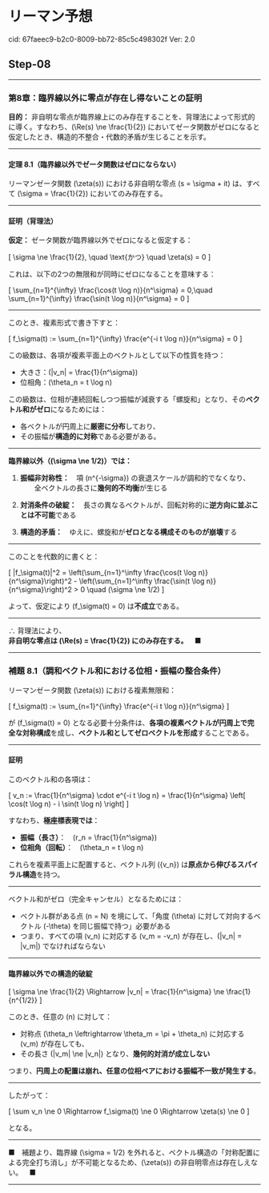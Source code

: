 # リーマン予想

cid: 67faeec9-b2c0-8009-bb72-85c5c498302f
Ver: 2.0

## Step-08

---

### 第8章：臨界線以外に零点が存在し得ないことの証明  

**目的：** 非自明な零点が臨界線上にのみ存在することを、背理法によって形式的に導く。すなわち、\(\Re(s) \ne \frac{1}{2}\) においてゼータ関数がゼロになると仮定したとき、構造的不整合・代数的矛盾が生じることを示す。

---

#### 定理 8.1（臨界線以外でゼータ関数はゼロにならない）

リーマンゼータ関数 \(\zeta(s)\) における非自明な零点 \(s = \sigma + it\) は、すべて \(\sigma = \frac{1}{2}\) においてのみ存在する。

---

#### 証明（背理法）

**仮定：** ゼータ関数が臨界線以外でゼロになると仮定する：

\[
\sigma \ne \frac{1}{2}, \quad \text{かつ} \quad \zeta(s) = 0
\]

これは、以下の2つの無限和が同時にゼロになることを意味する：

\[
\sum_{n=1}^{\infty} \frac{\cos(t \log n)}{n^\sigma} = 0,\quad
\sum_{n=1}^{\infty} \frac{\sin(t \log n)}{n^\sigma} = 0
\]

---

このとき、複素形式で書き下すと：

\[
f_\sigma(t) := \sum_{n=1}^{\infty} \frac{e^{-i t \log n}}{n^\sigma} = 0
\]

この級数は、各項が複素平面上のベクトルとして以下の性質を持つ：

- 大きさ：\(|v_n| = \frac{1}{n^\sigma}\)
- 位相角：\(\theta_n = t \log n\)

この級数は、位相が連続回転しつつ振幅が減衰する「螺旋和」となり、その**ベクトル和がゼロ**になるためには：

- 各ベクトルが円周上に**厳密に分布**しており、
- その振幅が**構造的に対称**である必要がある。

---

**臨界線以外（\(\sigma \ne 1/2\)）では：**

1. **振幅非対称性：** 項 \(n^{-\sigma}\) の衰退スケールが調和的でなくなり、  
  全ベクトルの長さに**幾何的不均衡**が生じる

2. **対消条件の破綻：** 長さの異なるベクトルが、回転対称的に**逆方向に並ぶことは不可能**である

3. **構造的矛盾：** ゆえに、螺旋和が**ゼロとなる構成そのものが崩壊**する

---

このことを代数的に書くと：

\[
|f_\sigma(t)|^2 = \left(\sum_{n=1}^\infty \frac{\cos(t \log n)}{n^\sigma}\right)^2 - \left(\sum_{n=1}^\infty \frac{\sin(t \log n)}{n^\sigma}\right)^2 > 0
\quad (\sigma \ne 1/2)
\]

よって、仮定により \(f_\sigma(t) = 0\) は**不成立**である。

---

∴ 背理法により、  
**非自明な零点は \(\Re(s) = \frac{1}{2}\) にのみ存在する。 ■**

---

### 補題 8.1（調和ベクトル和における位相・振幅の整合条件）

リーマンゼータ関数 \(\zeta(s)\) における複素無限和：

\[
f_\sigma(t) := \sum_{n=1}^{\infty} \frac{e^{-i t \log n}}{n^\sigma}
\]

が \(f_\sigma(t) = 0\) となる必要十分条件は、**各項の複素ベクトルが円周上で完全な対称構成**を成し、**ベクトル和としてゼロベクトルを形成**することである。

---

#### 証明

このベクトル和の各項は：

\[
v_n := \frac{1}{n^\sigma} \cdot e^{-i t \log n} = \frac{1}{n^\sigma} \left[ \cos(t \log n) - i \sin(t \log n) \right]
\]

すなわち、**極座標表現では**：

- **振幅（長さ）**： \(r_n = \frac{1}{n^\sigma}\)
- **位相角（回転）**： \(\theta_n = t \log n\)

これらを複素平面上に配置すると、ベクトル列 \(\{v_n\}\) は**原点から伸びるスパイラル構造**を持つ。

---

ベクトル和がゼロ（完全キャンセル）となるためには：

- ベクトル群がある点 \(n = N\) を境にして、「角度 \(\theta\) に対して対向するベクトル \(-\theta\) を同じ振幅で持つ」必要がある
- つまり、すべての項 \(v_n\) に対応する \(v_m = -v_n\) が存在し、\(|v_n| = |v_m|\) でなければならない

---

#### 臨界線以外での構造的破綻

\[
\sigma \ne \frac{1}{2}
\Rightarrow
|v_n| = \frac{1}{n^\sigma} \ne \frac{1}{n^{1/2}}
\]

このとき、任意の \(n\) に対して：

- 対称点 \(\theta_n \leftrightarrow \theta_m = \pi + \theta_n\) に対応する \(v_m\) が存在しても、
- その長さ \(|v_m| \ne |v_n|\) となり、**幾何的対消が成立しない**

つまり、**円周上の配置は崩れ、任意の位相ペアにおける振幅不一致が発生する**。

---

したがって：

\[
\sum v_n \ne 0
\Rightarrow f_\sigma(t) \ne 0
\Rightarrow \zeta(s) \ne 0
\]

となる。

---

■ 補題より、臨界線 \(\sigma = 1/2\) を外れると、ベクトル構造の「対称配置による完全打ち消し」が不可能となるため、\(\zeta(s)\) の非自明零点は存在しえない。 ■

---
